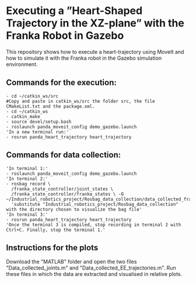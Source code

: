 # Executing a ”Heart-Shaped Trajectory in the XZ-plane” with the Franka Robot in Gazebo

This repository shows how to execute a heart-trajectory using MoveIt and how to simulate it with the Franka robot in the Gazebo simulation environment.

## Commands for the execution:
```
- cd ~/catkin_ws/src
#Copy and paste in catkin_ws/src the folder src, the file CMakeList.txt and the package.xml.
- cd ~/catkin_ws
- catkin_make
- source devel/setup.bash
- roslaunch panda_moveit_config demo_gazebo.launch
'In a new terminal run:'
- rosrun panda_heart_trajectory heart_trajectory
```

## Commands for data collection:
```
'In terminal 1:'
- roslaunch panda_moveit_config demo_gazebo.launch
'In terminal 2:'
- rosbag record \
  /franka_state_controller/joint_states \
  /franka_state_controller/franka_states \ -O ~/Industrial_robotics_project/Rosbag_data_collection/data_collected_franka.bag
  'substitute "Industrial_robotics_project/Rosbag_data_collection" with the directory chosen to visualize the bag file'
'In terminal 3:'
- rosrun panda_heart_trajectory heart_trajectory
'Once the terminal 3 is compiled, stop recording in terminal 2 with Ctrl+C. Finally, stop the terminal 1.'
```
## Instructions for the plots
Download the "MATLAB" folder and open the two files "Data_collected_joints.m" and "Data_collected_EE_trajectories.m". Run these files in which the data are extracted and visualised in relative plots.


